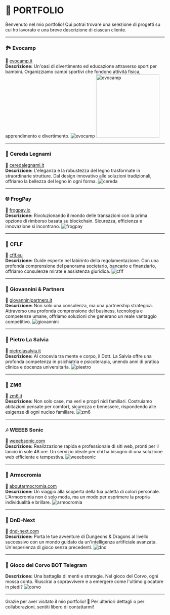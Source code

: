 # 🎨 PORTFOLIO

Benvenuto nel mio portfolio! Qui potrai trovare una selezione di progetti su cui ho lavorato e una breve descrizione di ciascun cliente.

---

### 🏞 Evocamp
🔗 [evocamp.it](https://www.evocamp.it/)  
**Descrizione:** Un'oasi di divertimento ed educazione attraverso sport per bambini. Organizziamo campi sportivi che fondono attività fisica, apprendimento e divertimento.
![evocamp](https://github.com/DomenicoCentrone/DomenicoCentrone/assets/76876906/8bfc8ab5-f91d-4659-8d51-78c4fde2c2d9)
<img src="https://github.com/DomenicoCentrone/DomenicoCentrone/assets/76876906/8bfc8ab5-f91d-4659-8d51-78c4fde2c2d9" alt="evocamp" height="200">

---

### 🌳 Cereda Legnami
🔗 [ceredalegnami.it](https://www.ceredalegnami.it/)  
**Descrizione:** L'eleganza e la robustezza del legno trasformate in straordinarie strutture. Dal design innovativo alle soluzioni tradizionali, offriamo la bellezza del legno in ogni forma.
![cereda](https://github.com/DomenicoCentrone/DomenicoCentrone/assets/76876906/0068e2ca-66c7-4bd8-964f-a039614228ba)

---

### 🌐 FrogPay
🔗 [frogpay.io](https://frogpay.io/)  
**Descrizione:** Rivoluzionando il mondo delle transazioni con la prima opzione di rimborso basata su blockchain. Sicurezza, efficienza e innovazione si incontrano.
![frogpay](https://github.com/DomenicoCentrone/DomenicoCentrone/assets/76876906/db5aab39-eec2-46c5-a531-94968484d5a5)

---

### 🏦 CFLF
🔗 [cflf.eu](https://cflf.eu/)  
**Descrizione:** Guide esperte nel labirinto della regolamentazione. Con una profonda comprensione del panorama societario, bancario e finanziario, offriamo consulenze mirate e assistenza giuridica.
![cflf](https://github.com/DomenicoCentrone/DomenicoCentrone/assets/76876906/b268767b-70fc-443f-9eb3-d7c966cab39d)

---

### 🚀 Giovannini & Partners
🔗 [giovanninipartners.it](https://giovanninipartners.it/)  
**Descrizione:** Non solo una consulenza, ma una partnership strategica. Attraverso una profonda comprensione del business, tecnologia e competenze umane, offriamo soluzioni che generano un reale vantaggio competitivo.
![giovannini](https://github.com/DomenicoCentrone/DomenicoCentrone/assets/76876906/d1307a1a-53c7-4746-b17b-1cd6064ae6f3)

---

### 💉 Pietro La Salvia
🔗 [pietrolasalvia.it](https://pietrolasalvia.it/)  
**Descrizione:** Al crocevia tra mente e corpo, il Dott. La Salvia offre una profonda competenza in psichiatria e psicoterapia, unendo anni di pratica clinica e docenza universitaria.
![pieetro](https://github.com/DomenicoCentrone/DomenicoCentrone/assets/76876906/28d31f5a-e1e8-4191-a1ec-e3fb689ec2cb)

---


### 🏡 ZM6
🔗 [zm6.it](https://zm6.it/)  
**Descrizione:** Non solo case, ma veri e propri nidi familiari. Costruiamo abitazioni pensate per comfort, sicurezza e benessere, rispondendo alle esigenze di ogni nucleo familiare.
![zm6](https://github.com/DomenicoCentrone/DomenicoCentrone/assets/76876906/75d17856-960c-46bb-8846-50eae9de2a42)

---

### 🎶 WEEEB Sonic
🔗 [weeebsonic.com](https://weeebsonic.com/)  
**Descrizione:** Realizzazione rapida e professionale di siti web, pronti per il lancio in sole 48 ore. Un servizio ideale per chi ha bisogno di una soluzione web efficiente e tempestiva.
![weeebsonic](https://github.com/DomenicoCentrone/DomenicoCentrone/assets/76876906/752e7483-d5eb-4409-adfc-23baba24f16a)

---

### 💄 Armocromia
🔗 [aboutarmocromia.com](https://aboutarmocromia.com/)  
**Descrizione:** Un viaggio alla scoperta della tua paletta di colori personale. L'Armocromia non è solo moda, ma un modo per esprimere la propria individualità e brillare.
![armocromia](https://github.com/DomenicoCentrone/DomenicoCentrone/assets/76876906/7e6aaa3c-e639-4487-bc25-4ad017025ee7)

---

### 🎲 DnD-Next
🔗 [dnd-next.com](https://dnd-next.com/)  
**Descrizione:** Porta le tue avventure di Dungeons & Dragons al livello successivo con un mondo guidato da un'intelligenza artificiale avanzata. Un'esperienza di gioco senza precedenti.
![dnd](https://github.com/DomenicoCentrone/DomenicoCentrone/assets/76876906/a7f7b1b3-cf30-498e-9d6f-db30da78f028)

---

### 🦅 Gioco del Corvo BOT Telegram
**Descrizione:** Una battaglia di menti e strategie. Nel gioco del Corvo, ogni mossa conta. Riuscirai a sopravvivere e a emergere come l'ultimo giocatore in piedi?
![corvo](https://github.com/DomenicoCentrone/DomenicoCentrone/assets/76876906/f8458aa3-142d-4704-9c8a-2f960ead65d9)

---

Grazie per aver visitato il mio portfolio! 🙌 Per ulteriori dettagli o per collaborazioni, sentiti libero di contattarmi!
